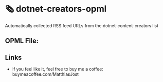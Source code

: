 # 🗞️ dotnet-creators-opml

Automatically collected RSS feed URLs from the dotnet-content-creators list

## OPML File:


## Links
- If you feel like it, feel free to buy me a coffee: buymeacoffee.com/MatthiasJost
